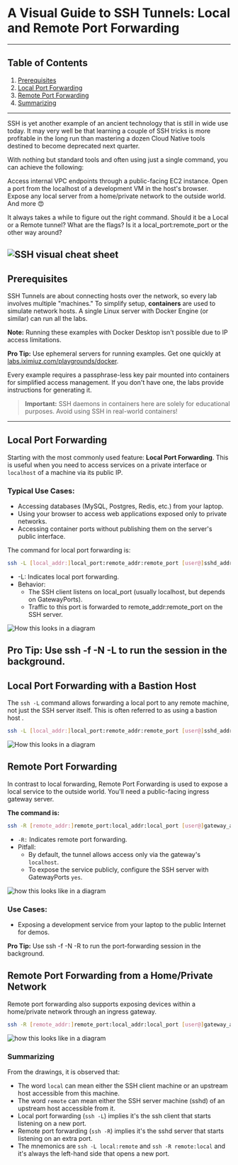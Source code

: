 # A Visual Guide to SSH Tunnels: Local and Remote Port Forwarding
---

## Table of Contents
1. [Prerequisites](#prerequisites)
2. [Local Port Forwarding](#local-port-forwarding)
3. [Remote Port Forwarding](#remote-port-forwarding)
4. [Summarizing](#summarizing)

---
SSH is yet another example of an ancient technology that is still in wide use today. It may very well be that learning a couple of SSH tricks is more profitable in the long run than mastering a dozen Cloud Native tools destined to become deprecated next quarter.

With nothing but standard tools and often using just a single command, you can achieve the following:

Access internal VPC endpoints through a public-facing EC2 instance.
Open a port from the localhost of a development VM in the host's browser.
Expose any local server from a home/private network to the outside world.
And more 😍

It always takes a while to figure out the right command. Should it be a Local or a Remote tunnel? What are the flags? Is it a local_port:remote_port or the other way around?

![SSH visual cheat sheet](https://iximiuz.com/ssh-tunnels/ssh-tunnels-2000-opt.png)
---
## Prerequisites

SSH Tunnels are about connecting hosts over the network, so every lab involves multiple "machines." To simplify setup, **containers** are used to simulate network hosts. A single Linux server with Docker Engine (or similar) can run all the labs.

**Note:** Running these examples with Docker Desktop isn't possible due to IP access limitations.

**Pro Tip:** Use ephemeral servers for running examples. Get one quickly at [labs.iximiuz.com/playgrounds/docker](#).

Every example requires a passphrase-less key pair mounted into containers for simplified access management. If you don't have one, the labs provide instructions for generating it.

> **Important:** SSH daemons in containers here are solely for educational purposes. Avoid using SSH in real-world containers!

---
## Local Port Forwarding

Starting with the most commonly used feature: **Local Port Forwarding**. This is useful when you need to access services on a private interface or `localhost` of a machine via its public IP.

### Typical Use Cases:
- Accessing databases (MySQL, Postgres, Redis, etc.) from your laptop.
- Using your browser to access web applications exposed only to private networks.
- Accessing container ports without publishing them on the server's public interface.

The command for local port forwarding is:

```bash
ssh -L [local_addr:]local_port:remote_addr:remote_port [user@]sshd_addr
```
- -L: Indicates local port forwarding.
- Behavior:
    - The SSH client listens on local_port (usually localhost, but depends on GatewayPorts).
    - Traffic to this port is forwarded to remote_addr:remote_port on the SSH server.

![How this looks in a diagram](https://iximiuz.com/ssh-tunnels/local-port-forwarding-2000-opt.png)

**Pro Tip:** Use ssh -f -N -L to run the session in the background.
---

## Local Port Forwarding with a Bastion Host

The `ssh -L` command allows forwarding a local port to any remote machine, not just the SSH server itself. This is often referred to as using a bastion host .

```bash
ssh -L [local_addr:]local_port:remote_addr:remote_port [user@]sshd_addr
```
![How this looks in a diagram](https://iximiuz.com/ssh-tunnels/local-port-forwarding-bastion-2000-opt.png)

## Remote Port Forwarding

In contrast to local forwarding, Remote Port Forwarding is used to expose a local service to the outside world. You'll need a public-facing ingress gateway server.

**The command is:**

```bash
ssh -R [remote_addr:]remote_port:local_addr:local_port [user@]gateway_addr
```
- `-R:` Indicates remote port forwarding.
- Pitfall:
    - By default, the tunnel allows access only via the gateway's `localhost`.
    - To expose the service publicly, configure the SSH server with GatewayPorts `yes`.

![how this looks like in a diagram](https://iximiuz.com/ssh-tunnels/remote-port-forwarding-2000-opt.png)

### Use Cases:
- Exposing a development service from your laptop to the public Internet for demos.

**Pro Tip:** Use ssh -f -N -R to run the port-forwarding session in the background.

## Remote Port Forwarding from a Home/Private Network

Remote port forwarding also supports exposing devices within a home/private network through an ingress gateway.
```bash
ssh -R [remote_addr:]remote_port:local_addr:local_port [user@]gateway_addr
```

![how this looks like in a diagram](https://iximiuz.com/ssh-tunnels/remote-port-forwarding-home-network-2000-opt.png)

### Summarizing
From the drawings, it is observed that:

- The word `local` can mean either the SSH client machine or an upstream host accessible from this machine.
- The word `remote` can mean either the SSH server machine (sshd) of an upstream host accessible from it.
- Local port forwarding (`ssh -L`) implies it's the ssh client that starts listening on a new port.
- Remote port forwarding (`ssh -R`) implies it's the sshd server that starts listening on an extra port.
- The mnemonics are `ssh -L local:remote` and `ssh -R remote:local` and it's always the left-hand side that opens a new port.